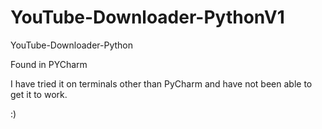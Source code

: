# YouTube-Downloader-PythonV1
YouTube-Downloader-Python

Found in PYCharm

I have tried it on terminals other than PyCharm and have not been able to get it to work.

:)
